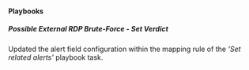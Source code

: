 
#### Playbooks

##### Possible External RDP Brute-Force - Set Verdict

Updated the alert field configuration within the mapping rule of the *'Set related alerts'* playbook task.